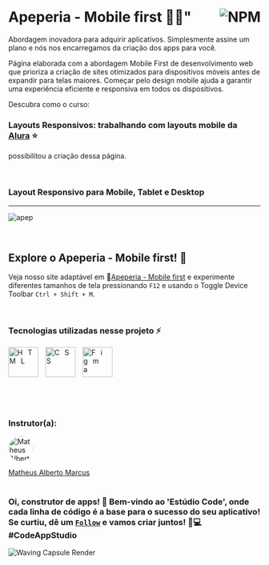 # Apeperia - Mobile first  📱✨"<a href="https://github.com/Rodolfo-Sampaio/apeperia/blob/main/LICENSE"><img src="https://img.shields.io/npm/l/react" alt="NPM" align="right"></a>

Abordagem inovadora para adquirir aplicativos. Simplesmente assine um plano e nós nos encarregamos da criação dos apps para você.

Página elaborada com a abordagem Mobile First de desenvolvimento web que prioriza a criação de sites otimizados para dispositivos móveis antes de expandir para telas maiores. Começar pelo design mobile ajuda a garantir uma experiência eficiente e responsiva em todos os dispositivos.

Descubra como o curso:

### Layouts Responsivos: trabalhando com layouts mobile da [Alura](https://cursos.alura.com.br/course/mobile-first-layouts-responsivos) ⭐ 
possibilitou a criação dessa página.
<br>

<br>

### Layout Responsivo para Mobile, Tablet e Desktop
___
![apep](https://github.com/Rodolfo-Sampaio/apeperia-mobile-first/assets/96917363/76ab0d46-cc03-47be-b68a-1ed0c833f644)





<br>

##  Explore o Apeperia - Mobile first! 👀

Veja nosso site adaptável em 🚩[Apeperia - Mobile first](https://apeperia-mobile-five.vercel.app/) e experimente diferentes tamanhos de tela pressionando `F12` e usando o Toggle Device Toolbar `Ctrl + Shift + M`.



<br>

### Tecnologias utilizadas nesse projeto ⚡
<span style="letter-spacing: 10px">
   <img src="https://skillicons.dev/icons?i=html" title="HTML" width="60px"/>
   <img src="https://skillicons.dev/icons?i=css" title="CSS" width="60px"/>
   <img src="https://skillicons.dev/icons?i=figma" title="Figma" width="60px"/>
</span>

#

<br>

### Instrutor(a):

<a href="https://www.linkedin.com/in/matheus-alberto-marcus/">
  <img src="https://media.licdn.com/dms/image/C4D03AQE809_noWJp0g/profile-displayphoto-shrink_200_200/0/1642888517760?e=1708560000&v=beta&t=umzCshSPURhNIbMwcRnrkZQb70ghAdCLpHX7HORfZ6U" alt="Matheus Alberto Marcus" style="border-radius: 50%; width: 50px; height: 50px;">
</a>

[Matheus Alberto Marcus](https://www.linkedin.com/in/matheus-alberto-marcus/)
<br>
<br>


### Oi, construtor de apps! 📱 Bem-vindo ao 'Estúdio Code', onde cada linha de código é a base para o sucesso do seu aplicativo! Se curtiu, dê um [`Follow`](https://github.com/Rodolfo-Sampaio) e vamos criar juntos! 🚀💻 #CodeAppStudio

<img src="https://capsule-render.vercel.app/api?type=waving&color=FFFAF0&height=100&section=footer" alt="Waving Capsule Render">

